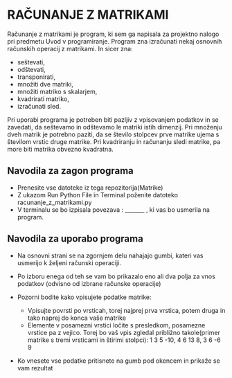 # RAČUNANJE Z MATRIKAMI

Računanje z matrikami je program, ki sem ga napisala za projektno nalogo pri predmetu Uvod v programiranje. Program zna izračunati nekaj osnovnih računskih operacij z matrikami. In sicer zna: 
- seštevati,
- odštevati,
- transponirati,
- množiti dve matriki,
- množiti matriko s skalarjem,
- kvadrirati matriko,
- izračunati sled.

Pri uporabi programa je potreben biti pazljiv z vpisovanjem podatkov in se zavedati, da seštevamo in odštevamo le matriki istih dimenzij. Pri množenju dveh matrik je potrebno paziti, da se število stolpcev prve matrike ujema s številom vrstic druge matrike. Pri kvadriranju in računanju sledi matrike, pa more biti matrika obvezno kvadratna.

## Navodila za zagon programa
- Prenesite vse datoteke iz tega repozitorija(Matrike)
- Z ukazom Run Python File in Terminal poženite datoteko racunanje_z_matrikami.py
- V terminalu se bo izpisala povezava : _______ , ki vas bo usmerila na program.

## Navodila za uporabo programa
- Na osnovni strani se na zgornjem delu nahajajo gumbi, kateri vas usmerijo k željeni računski operaciji.
- Po izboru enega od teh se vam bo prikazalo eno ali dva polja za vnos podatkov (odvisno od izbrane računske operacije)
- Pozorni bodite kako vpisujete podatke matrike:
    - Vpisujte povrsti po vrsticah, torej najprej prva vrstica, potem druga in tako naprej do konca vaše matrike
    - Elemente v posamezni vrstici ločite s presledkom, posamezne vrstice pa z vejico. Torej bo vaš vpis zgledal približno takole(primer matrike s tremi vrsticami in štirimi stolpci):
    1 3 5 -10, 4 6 13 8, 3 6 -6 9

- Ko vnesete vse podatke pritisnete na gumb pod okencem in prikaže se vam rezultat
    
        




